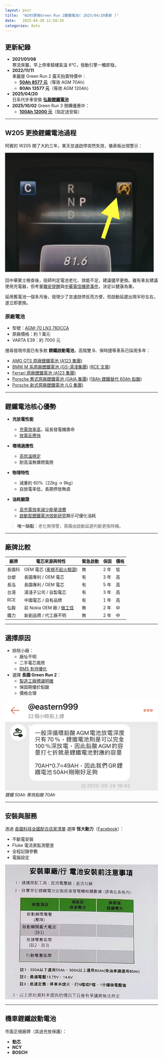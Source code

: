 ```yaml
---
layout: post
title:  "W205更換Green Run 2鋰鐵電池( 2025/04/20更新 )"
date:   2025-04-20 12:58:29
categories: Auto
---
```



## 更新紀錄
- **2021/01/08**  
  寒流來襲，早上停車騎樓氣溫 6°C，發動引擎一觸即發。
- **2022/11/11**  
  車麗屋 Green Run 2 露天拍賣特價中：  
  - [**50Ah 8577 元**](/images/mobile01-a8d138f07434daf0672d170d37eed41e.jpg)（等效 AGM 70Ah）  
  - **80Ah 13577 元**（等效 AGM 120Ah）
- **2025/04/20**  
  日系代步車安裝 [**弘毅鋰鐵電池**](/2025/hongy.html)
- **2025/10/02**
    Green Run 3 預購優惠中：
    - [**100Ah 12000 元**](https://www.facebook.com/photo/?fbid=1225143299635241&set=pcb.1225144056301832)（指定送安裝） 
---

## W205 更換鋰鐵電池過程

阿賓的 W205 開了大約三年，某天怠速啟停突然失效，儀表板出現警示：

![怠速啟停警示](/images/mobile01-2c369a8b0d081e425e22a3473669b8a5.png)

回中華賓士檢查後，技師判定電池老化、效能不足，建議儘早更換。雖有車友建議使用充電器，但考量[職安提醒](/images/mobile01-bf779b919a196337aefb22699e99985c.png)與[中華電信機房事件](https://news.cts.com.tw/cts/general/200107/200107050064565.html)，決定以健康為重。

延用舊電池一個多月後，發現少了怠速啟停反而方便，但啟動延遲出現半秒左右，遂立即更換。

### 原廠電池
- 型號：[AGM-70 LN3 760CCA](https://1stbenz.blogspot.com/2020/12/w205-diy.html)  
- 原廠價格：約 1 萬元  
- VARTA E39：約 7000 元

搜尋發現市面已有多款 **鋰鐵啟動電池**，高階雙 B、保時捷等車系已採用多年：

- [AMG GTS 原廠鋰鐵電池 (A123 集團)](/images/mobile01-7d67125b54734bb28d07abf95093443a.jpg)  
- [BMW M 系原廠鋰鐵電池 (GS-湯淺集團)](/images/mobile01-81d254b7f6918b1eac9aa2a4440fbfca.jpg) ([RCE 文章](https://www.facebook.com/rce168/posts/3108944749152626/))  
- [Ferrari 原廠鋰鐵電池 (A123 集團)](/images/mobile01-cfe9a7cc7cdd738052e554606b90b83c.png)  
- [Porsche 舊式原廠鋰鐵電池 (GAIA 集團)](/images/mobile01-151dd2452c8d080349492f0cf7c9923b.jpg) ([18Ah 鋰鐵替代 60Ah 鉛酸](https://www.porsche.com/usa/aboutporsche/pressreleases/pag/?pool=international-de&id=2009-11-23-02))  
- [Porsche 新式原廠鋰鐵電池 (LG 集團)](/images/mobile01-0d70684543db915e701af1d426ee1423.jpg)

---

## 鋰鐵電池核心優勢

- **充放電性能**  
  - [充電效率高](/images/mobile01-d8c9d0d9da6aecd839d3e3fbe4be1398.png)，延長發電機壽命  
  - [放電反應快](/2025/lithium-vs-lead-analysis.html)  

- **環境適應性**  
  - [高低溫穩定](/images/mobile01-8aeff577382fa233baa6f5da8eaead0b.png)  
  - 耐高溫無爆燃風險  

- **物理特性**  
  - 減重約 60%（22kg → 9kg）  
  - 自放電率低，長期停放無虞  

- **油耗驗證**  
  - [高充電效率減少能量浪費](/2025/car-bms.html)  
  - [啟動型鋰鐵電池效能研究](/images/mobile01-be90eec739eb64e5d45690809d60a24e.png)顯示可優化油耗  

> **唯一缺點**：老化無預警，需藉由啟動延遲判斷更換時機。

---

## 廠牌比較

| 廠牌 | 電芯來源與特性 | 緊急啟動 | 保固 | 價格 |
|------|---------------|---------|------|------|
| 長園科 | OEM 電芯 ([車規不起火驗證](https://diysolarforum.com/resources/highstar-cell-datasheets.340/version/641/download?file=148434)) | 無 | 2 年 | 低 |
| 台塑 | 長園專利 / OEM 電芯 | 有 | 3 年 | 高 |
| 長泓 | 長園專利 / OEM 電芯 | 有 | 5 年 | 高 |
| 台湯 | 湯淺子公司 / 自製電芯 | 有 | 3 年 | 高 |
| RCE | 中國電芯 / 自有品牌 | 有 | 1 年 | 高 |
| 弘毅 | 前 Nokia OEM 廠 / [做工佳](https://youtu.be/qL8HSL3h-MU) | 無 | 2 年 | 中 |
| 鐵力 | 新創品牌 / 代工廠不明 | 無 | 2 年 | 中 |

---

## 選擇原因
- 排除小廠：  
  - 廠址不明  
  - 二手電芯風險  
  - [BMS 有待優化](/images/mobile01-963facbc4906f8ea3f5cb93f60bdb36a.png)  
- 選擇 **長園 Green Run 2**：  
  - [製造工廠標識明確](https://www.facebook.com/photo?fbid=1832214710195108&set=a.211963885553540)  
  - 保固期優於鉛酸  
  - 價格合理  

![鋰鐵 50Ah 等效鉛酸 70Ah](/images/mobile01-81fbeeeaa338e5404d6632e9dbe969f6.jpg)  
*鋰鐵 50Ah 等效鉛酸 70Ah*

---

## 安裝與服務
透過 [長園科技全國配合店家清單](https://www.facebook.com/GreenRunBattery/posts/2765154940462553) 選擇 **恆大動力**（[Facebook](https://www.facebook.com/MegaPowerEnergyTaiwan/)）：

- 不斷電安裝  
- Fluke 電流表監測壓差  
- 全程記錄參數  
- 電腦設定

![參數記錄規定](/images/mobile01-0ec50e4729271d6a0f8598a384cd1883.jpg)

---

## 機車鋰鐵啟動電池
市面正規廠牌（具過充放保護）：
- **勁芯**
- **NCY**
- **BOSCH**